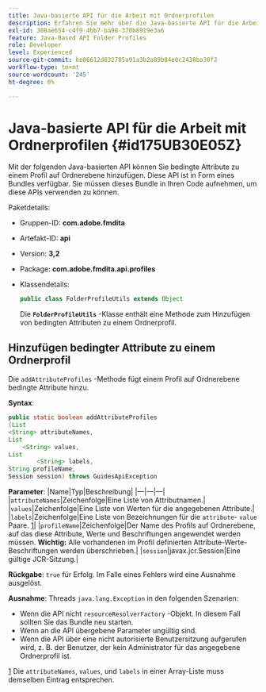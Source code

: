 ```yaml
---
title: Java-basierte API für die Arbeit mit Ordnerprofilen
description: Erfahren Sie mehr über die Java-basierte API für die Arbeit mit Ordnerprofilen
exl-id: 388ae654-c4f9-4bb7-ba98-370b8919e3a6
feature: Java-Based API Folder Profiles
role: Developer
level: Experienced
source-git-commit: be06612d832785a91a3b2a89b84e0c2438ba30f2
workflow-type: tm+mt
source-wordcount: '245'
ht-degree: 0%

---
```


# Java-basierte API für die Arbeit mit Ordnerprofilen {#id175UB30E05Z}

Mit der folgenden Java-basierten API können Sie bedingte Attribute zu einem Profil auf Ordnerebene hinzufügen. Diese API ist in Form eines Bundles verfügbar. Sie müssen dieses Bundle in Ihren Code aufnehmen, um diese APIs verwenden zu können.

Paketdetails:

- Gruppen-ID: **com.adobe.fmdita**

- Artefakt-ID: **api**

- Version: **3,2**

- Package: **com.adobe.fmdita.api.profiles**

- Klassendetails:

  ```JAVA
  public class FolderProfileUtils extends Object
  ```

  Die **`FolderProfileUtils`** -Klasse enthält eine Methode zum Hinzufügen von bedingten Attributen zu einem Ordnerprofil.


## Hinzufügen bedingter Attribute zu einem Ordnerprofil

Die ``addAttributeProfiles`` -Methode fügt einem Profil auf Ordnerebene bedingte Attribute hinzu.

**Syntax**:

```JAVA
public static boolean addAttributeProfiles
(List
<String> attributeNames, 
List
    <String> values, 
List
        <String> labels,
String profileName, 
Session session) throws GuidesApiException
```

**Parameter**: |Name|Typ|Beschreibung| |—|—|—| |``attributeNames``|Zeichenfolge|Eine Liste von Attributnamen.| |``values``|Zeichenfolge|Eine Liste von Werten für die angegebenen Attribute.| |`labels`|Zeichenfolge|Eine Liste von Bezeichnungen für die `attribute`- `value` Paare. [1](#fntarg_1)| |`profileName`|Zeichenfolge|Der Name des Profils auf Ordnerebene, auf das diese Attribute, Werte und Beschriftungen angewendet werden müssen. **Wichtig:** Alle vorhandenen im Profil definierten Attribute-Werte-Beschriftungen werden überschrieben.| |`session`|javax.jcr.Session|Eine gültige JCR-Sitzung.|

**Rückgabe**:
`true` für Erfolg. Im Falle eines Fehlers wird eine Ausnahme ausgelöst.

**Ausnahme**: Threads ``java.lang.Exception`` in den folgenden Szenarien:

- Wenn die API nicht `resourceResolverFactory` -Objekt. In diesem Fall sollten Sie das Bundle neu starten.
- Wenn an die API übergebene Parameter ungültig sind.
- Wenn die API über eine nicht autorisierte Benutzersitzung aufgerufen wird, z. B. der Benutzer, der kein Administrator für das angegebene Ordnerprofil ist.

[1](#fnsrc_1) Die `attributeNames`, `values`, und `labels` in einer Array-Liste muss demselben Eintrag entsprechen.
